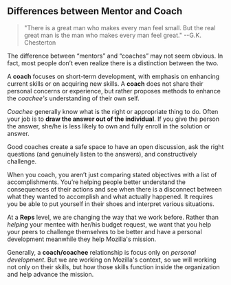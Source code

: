 ## Differences between Mentor and Coach

> "There is a great man who makes every man feel small. But the real great man is the man who makes every man feel great." --G.K. Chesterton

The difference between “mentors” and “coaches” may not seem obvious. In fact, most people don’t even realize there is a distinction between the two.

A **coach** focuses on short-term development, with emphasis on enhancing current skills or on acquiring new skills. A **coach** does not share their personal concerns or experience, but rather proposes methods to enhance the *coachee's* understanding of their own self.

*Coachee* generally know what is the right or appropriate thing to do. Often your job is to **draw the answer out of the individual**. If you give the person the answer, she/he is less likely to own and fully enroll in the solution or answer.

Good coaches create a safe space to have an open discussion, ask the right questions (and genuinely listen to the answers), and constructively challenge.

When you coach, you aren’t just comparing stated objectives with a list of accomplishments. You’re helping people better understand the consequences of their actions and see when there is a disconnect between what they wanted to accomplish and what actually happened. It requires you be able to put yourself in their shoes and interpret various situations.

At a **Reps** level, we are changing the way that we work before. Rather than *helping* your mentee with her/his budget request, we want that you help your peers to challenge themselves to be better and have a personal development meanwhile they help Mozilla's mission.

Generally, a **coach/coachee** relationship is focus only on *personal development*. But we are working on Mozilla's context, so we will working not only on their skills, but how those skills function inside the organization and help advance the mission.
